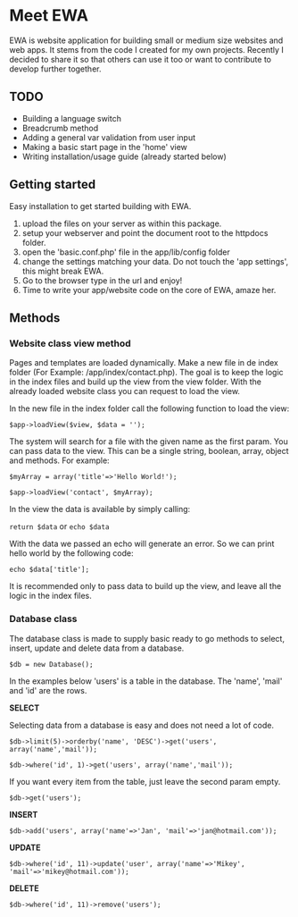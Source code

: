 # Meet EWA

EWA is website application for building small or medium size websites and web apps. It stems from the code I created for my own projects. Recently I decided to share it so that others can use it too or want to contribute to develop further together.

## TODO
* Building a language switch
* Breadcrumb method
* Adding a general var validation from user input
* Making a basic start page in the 'home' view
* Writing installation/usage guide (already started below)

## Getting started

Easy installation to get started building with EWA.
1. upload the files on your server as within this package.
2. setup your webserver and point the document root to the httpdocs folder.
3. open the 'basic.conf.php' file in the app/lib/config folder
4. change the settings matching your data. Do not touch the 'app settings', this might break EWA.
5. Go to the browser type in the url and enjoy! 
6. Time to write your app/website code on the core of EWA, amaze her. 

## Methods

### Website class view method

Pages and templates are loaded dynamically. Make a new file in de index folder (For Example: /app/index/contact.php). The goal is to keep the logic in the index files and build up the view from the view folder. With the already loaded website class you can request to load the view.

In the new file in the index folder call the following function to load the view:

`$app->loadView($view, $data = '');`

The system will search for a file with the given name as the first param. You can pass data to the view. This can be a single string, boolean, array, object and methods. For example:

`$myArray = array('title'=>'Hello World!');`

`$app->loadView('contact', $myArray);`

In the view the data is available by simply calling:

`return $data` or `echo $data`

With the data we passed an echo will generate an error. So we can print hello world by the following code:

`echo $data['title'];`

It is recommended only to pass data to build up the view, and leave all the logic in the index files. 

### Database class

The database class is made to supply basic ready to go methods to select, insert, update and delete data from a database.

`$db = new Database();`

In the examples below 'users' is a table in the database. The 'name', 'mail' and 'id' are the rows.

**SELECT**

Selecting data from a database is easy and does not need a lot of code.

`$db->limit(5)->orderby('name', 'DESC')->get('users', array('name','mail'));`

`$db->where('id', 1)->get('users', array('name','mail'));`

If you want every item from the table, just leave the second param empty.

`$db->get('users');`


**INSERT**


`$db->add('users', array('name'=>'Jan', 'mail'=>'jan@hotmail.com'));`


**UPDATE**

`$db->where('id', 11)->update('user', array('name'=>'Mikey', 'mail'=>'mikey@hotmail.com'));`

**DELETE**

`$db->where('id', 11)->remove('users');`
